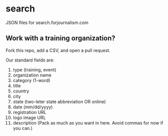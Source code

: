 search
======

JSON files for search.forjournalism.com

## Work with a training organization?

Fork this repo, add a CSV, and open a pull request.

Our standard fields are:

1. type (training, event)
2. organization name
3. category (1-word)
4. title
5. country
6. city
7. state (two-leter state abbreviation OR online)
8. date (mm/dd/yyyy)
9. registration URL
10. logo image URL
11. description (Pack as much as you want in here. Avoid commas for now if you can.)
